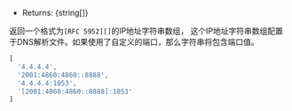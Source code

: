 <!-- YAML
added: v10.6.0
-->

* Returns: {string[]}

返回一个格式为`[RFC 5952][]`的IP地址字符串数组，
这个IP地址字符串数组配置于DNS解析文件。如果使用了自定义的端口，那么字符串将包含端口值。

<!-- eslint-disable semi-->
```js
[
  '4.4.4.4',
  '2001:4860:4860::8888',
  '4.4.4.4:1053',
  '[2001:4860:4860::8888]:1053'
]
```

